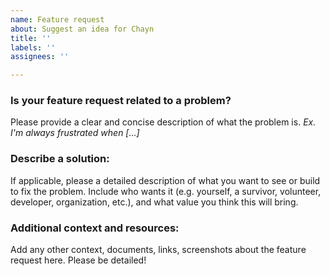 ```yaml
---
name: Feature request
about: Suggest an idea for Chayn
title: ''
labels: ''
assignees: ''

---
```


### Is your feature request related to a problem?
Please provide a clear and concise description of what the problem is. 
*Ex. I'm always frustrated when [...]*

### Describe a solution:
If applicable, please a detailed description of what you want to see or build to fix the problem. Include who wants it (e.g. yourself, a survivor, volunteer, developer, organization, etc.), and what value you think this will bring.

### Additional context and resources:
Add any other context, documents, links, screenshots about the feature request here. Please be detailed!
